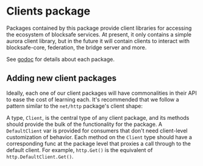 # Clients package

Packages contained by this package provide client libraries for accessing the ecosystem of blocksafe services.  At present, it only contains a simple aurora client library, but in the future it will contain clients to interact with blocksafe-core, federation, the bridge server and more.

See [godoc](https://godoc.org/github.com/blocksafe/go/clients) for details about each package.

## Adding new client packages

Ideally, each one of our client packages will have commonalities in their API to ease the cost of learning each.  It's recommended that we follow a pattern similar to the `net/http` package's client shape:

A type, `Client`, is the central type of any client package, and its methods should provide the bulk of the functionality for the package.  A `DefaultClient` var is provided for consumers that don't need client-level customization of behavior.  Each method on the `Client` type should have a corresponding func at the package level that proxies a call through to the default client.  For example, `http.Get()` is the equivalent of `http.DefaultClient.Get()`.